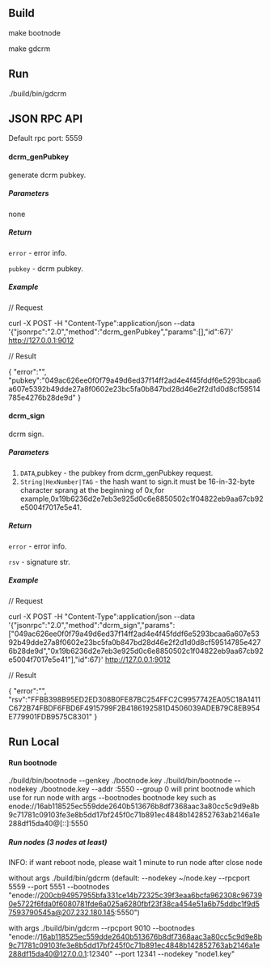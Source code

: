 
## Build

make bootnode

make gdcrm

## Run

./build/bin/gdcrm

## JSON RPC API

Default rpc port: 5559

#### dcrm_genPubkey

generate dcrm pubkey.

##### Parameters

none

##### Return

`error` - error info.

`pubkey` - dcrm pubkey.

##### Example

// Request

curl -X POST -H "Content-Type":application/json --data '{"jsonrpc":"2.0","method":"dcrm_genPubkey","params":[],"id":67}' http://127.0.0.1:9012

// Result

{
"error":"",
"pubkey":"049ac626ee0f0f79a49d6ed37f14ff2ad4e4f45fddf6e5293bcaa6a607e5392b49dde27a8f0602e23bc5fa0b847bd28d46e2f2d1d0d8cf59514785e4276b28de9d"
}

#### dcrm_sign

dcrm sign.

##### Parameters

1. `DATA`,pubkey - the pubkey from dcrm_genPubkey request.
2. `String|HexNumber|TAG` - the hash want to sign.it must be 16-in-32-byte character sprang at the beginning of 0x,for example,0x19b6236d2e7eb3e925d0c6e8850502c1f04822eb9aa67cb92e5004f7017e5e41.

##### Return

`error` - error info.

`rsv` - signature str.

##### Example

// Request

curl -X POST -H "Content-Type":application/json --data '{"jsonrpc":"2.0","method":"dcrm_sign","params":["049ac626ee0f0f79a49d6ed37f14ff2ad4e4f45fddf6e5293bcaa6a607e5392b49dde27a8f0602e23bc5fa0b847bd28d46e2f2d1d0d8cf59514785e4276b28de9d","0x19b6236d2e7eb3e925d0c6e8850502c1f04822eb9aa67cb92e5004f7017e5e41"],"id":67}' http://127.0.0.1:9012

// Result

{
"error":"",
"rsv":"FFBB398B95ED2ED308B0FE87BC254FFC2C9957742EA05C18A1411C672B74FBDF6FBD6F4915799F2B4186192581D4506039ADEB79C8EB954E779901FDB9575C8301"
}

## Run Local

#### Run bootnode
./build/bin/bootnode --genkey ./bootnode.key
./build/bin/bootnode --nodekey ./bootnode.key --addr :5550 --group 0
will print bootnode which use for run node with args --bootnodes
bootnode key such as enode://16ab118525ec559dde2640b513676b8df7368aac3a80cc5c9d9e8b9c71781c09103fe3e8b5dd17bf245f0c71b891ec4848b142852763ab2146a1e288df15da40@[::]:5550

##### Run nodes (3 nodes at least)
INFO: if want reboot node, please wait 1 minute to run node after close node

without args
./build/bin/gdcrm
(default: --nodekey ~/node.key --rpcport 5559 --port 5551 --bootnodes "enode://200cb94957955bfa331ce14b72325c39f3eaa6bcfa962308c967390e5722f6fda0f6080781fde6a025a6280fbf23f38ca454e51a6b75ddbc1f9d57593790545a@207.232.180.145:5550")

with args
./build/bin/gdcrm --rpcport 9010 --bootnodes "enode://16ab118525ec559dde2640b513676b8df7368aac3a80cc5c9d9e8b9c71781c09103fe3e8b5dd17bf245f0c71b891ec4848b142852763ab2146a1e288df15da40@127.0.0.1:12340" --port 12341 --nodekey "node1.key"   
